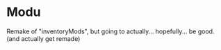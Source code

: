 # Modu
Remake of "inventoryMods", but going to actually... hopefully... be good. (and actually get remade)
